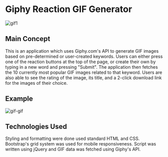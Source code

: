 # Giphy Reaction GIF Generator

![gif1](https://user-images.githubusercontent.com/46388110/59710802-58779300-91cf-11e9-9f3c-da7d276f7392.png)

## Main Concept

This is an application which uses Giphy.com's API to generate GIF images based on pre-determined or user-created keywords. Users can either press one of the reaction buttons at the top of the page, or create their own by typing in a new word and pressing "Submit". The application then fetches the 10 currently most popular GIF images related to that keyword. Users are also able to see the rating of the image, its title, and a 2-click download link for the images of their choice. 

## Example

![gif-gif](https://user-images.githubusercontent.com/46388110/59710732-2fef9900-91cf-11e9-8fff-af77af92ceb5.gif)


## Technologies Used
Styling and formatting were done used standard HTML and CSS. Bootstrap's grid system was used for mobile responsiveness. Script was written using jQuery and GIF data was fetched using Giphy's API. 
